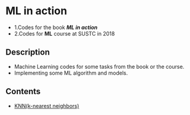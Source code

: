 # ML in action
- 1.Codes for the book ***ML in action***
- 2.Codes for **ML** course at SUSTC in 2018
## Description
- Machine Learning codes for some tasks from the book
or the course.
- Implementing some ML algorithm and models.  
## Contents
- [KNN(k-nearest neighbors)](https://github.com/DLiuhui/ML-in-action/tree/master/Part2_KNN)